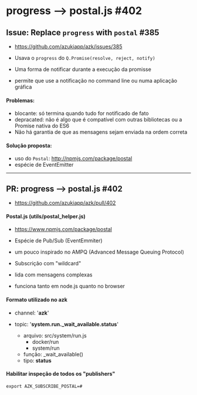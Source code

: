 
# progress --> postal.js #402

## Issue: Replace `progress` with `postal` #385

- https://github.com/azukiapp/azk/issues/385

- Usava o `progress` do `Q.Promise(resolve, reject, notify)`
- Uma forma de notificar durante a execução da promisse
- permite que use a notificação no command line ou numa aplicação gráfica

#### Problemas:

- blocante: só termina quando tudo for notificado de fato
- depracated: não é algo que é compatível com outras bibliotecas ou a Promise nativa do ES6
- Não há garantia de que as mensagens sejam enviada na ordem correta

#### Solução proposta:

- uso do `Postal`: http://npmjs.com/package/postal
- espécie de EventEmitter

------------

## PR: progress --> postal.js #402

- https://github.com/azukiapp/azk/pull/402

#### Postal.js (utils/postal_helper.js)

- https://www.npmjs.com/package/postal

- Espécie de Pub/Sub (EventEmmiter)
- um pouco inspirado no AMPQ (Advanced Message Queuing Protocol)
- Subscrição com "wildcard"
- lida com mensagens complexas
- funciona tanto em node.js quanto no browser

#### Formato utilizado no azk

- channel: '**azk**'
- topic: '**system.run._wait_available.status**'

  - arquivo: src/system/run.js
    - docker/run
    - system/run
  - função: _wait_available()
  - tipo: **status**


#### Habilitar inspeção de todos os "publishers"

```
export AZK_SUBSCRIBE_POSTAL=#
```
